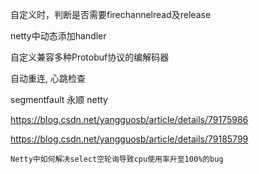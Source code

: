 自定义时，判断是否需要firechannelread及release

netty中动态添加handler

自定义兼容多种Protobuf协议的编解码器

自动重连, 心跳检查

segmentfault  永顺  netty

https://blog.csdn.net/yangguosb/article/details/79175986

https://blog.csdn.net/yangguosb/article/details/79185799

```Netty中如何解决select空轮询导致cpu使用率升至100%的bug```